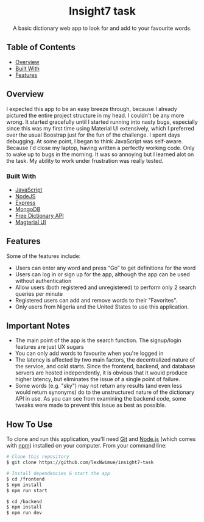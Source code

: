 <div align="center"> <h1>Insight7 task</h1>
 A basic dictionary web app to look for and add to your favourite words. 
 </div>

<!-- TABLE OF CONTENTS -->

## Table of Contents

- [Overview](#overview)
- [Built With](#built-with)
- [Features](#features)

<!-- OVERVIEW -->

## Overview

I expected this app to be an easy breeze through, because I already pictured the entire project structure in my head. I couldn't be any more wrong. It started gracefully until I started running into nasty bugs, especially since this was my first time using Material UI extensively, which I preferred over the usual Boostrap just for the fun of the challenge. I spent days debugging. At some point, I began to think JavaScript was self-aware. Because I'd close my laptop, having written a perfectly working code. Only to wake up to bugs in the morning. It was so annoying but I learned alot on the task. My ability to work under frustration was really tested.

### Built With

<!-- This section should list any major frameworks that you built your project using. Here are a few examples.-->

- [JavaScript](https://javascript.com/)
- [NodeJS](https://nodejs.org/)
- [Express](https://expressjs.com/)
- [MongoDB](https://mongodb.com/)
- [Free Dictionary API](https://dictionaryapi.dev/)
- [Magterial UI](https://mui.com/)

## Features

Some of the features include:

- Users can enter any word and press “Go” to get definitions for the word
- Users can log in or sign up for the app, although the app can be used without authentication
- Allow users (both registered and unregistered) to perform only 2 search queries per minute
- Registered users can add and remove words to their "Favorites".
- Only users from Nigeria and the United States to use this application.

## Important Notes

- The main point of the app is the search function. The signup/login features are just UX sugars
- You can only add words to favourite when you're logged in
- The latency is affected by two main factors, the decentralized nature of the service, and cold starts. Since the frontend, backend, and database servers are hosted independently, it is obvious that it would produce higher latency, but eliminates the issue of a single point of failure.
- Some words (e.g. "sky") may not return any results (and even less would return synonyms) do to the unstructured nature of the dictionary API in use. As you can see from examining the backend code, some tweaks were made to prevent this issue as best as possible.

## How To Use

<!-- Example: -->

To clone and run this application, you'll need [Git](https://git-scm.com) and [Node.js](https://nodejs.org/en/download/) (which comes with [npm](http://npmjs.com)) installed on your computer. From your command line:

```bash
# Clone this repository
$ git clone https://github.com/lexNwimue/insight7-task

# Install dependencies & start the app
$ cd /frontend
$ npm install
$ npm run start

$ cd /backend
$ npm install
$ npm run dev

```
